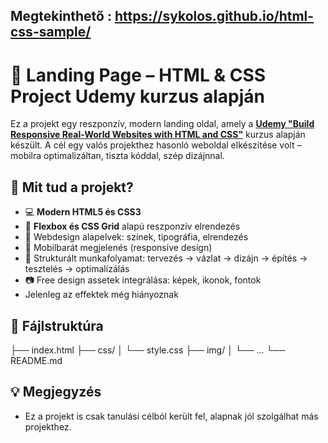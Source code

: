 ## Megtekinthető : https://sykolos.github.io/html-css-sample/

# 🥗 Landing Page – HTML & CSS Project Udemy kurzus alapján

Ez a projekt egy reszponzív, modern landing oldal, amely a **[Udemy "Build Responsive Real-World Websites with HTML and CSS"](https://www.udemy.com/course/design-and-develop-a-killer-website-with-html5-and-css3/)** kurzus alapján készült. 
A cél egy valós projekthez hasonló weboldal elkészítése volt – mobilra optimalizáltan, tiszta kóddal, szép dizájnnal.

## 🎯 Mit tud a projekt?

- 💻 **Modern HTML5 és CSS3**
- 🔀 **Flexbox és CSS Grid** alapú reszponzív elrendezés
- 🎨 Webdesign alapelvek: színek, tipográfia, elrendezés
- 📱 Mobilbarát megjelenés (responsive design)
- 🚀 Strukturált munkafolyamat: tervezés → vázlat → dizájn → építés → tesztelés → optimalizálás
- 📷 Free design assetek integrálása: képek, ikonok, fontok
- Jelenleg az effektek még hiányoznak

## 📂 Fájlstruktúra
├── index.html
├── css/
│   └── style.css
├── img/
│   └── ...
└── README.md

## 💡 Megjegyzés
 - Ez a projekt is csak tanulási célból került fel, alapnak jól szolgálhat más projekthez.
